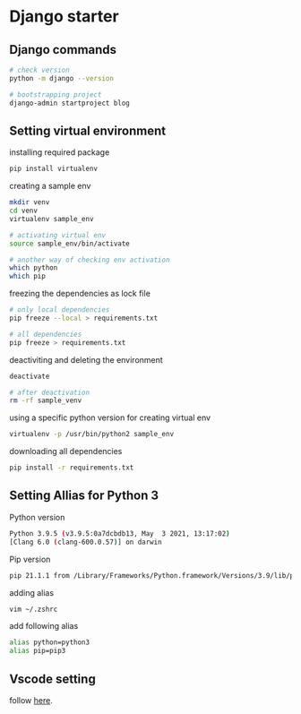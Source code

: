 # Django starter

## Django commands

```bash
# check version
python -m django --version

# bootstrapping project
django-admin startproject blog
```

## Setting virtual environment

installing required package

```bash
pip install virtualenv
```

creating a sample env

```bash
mkdir venv
cd venv
virtualenv sample_env

# activating virtual env
source sample_env/bin/activate

# another way of checking env activation
which python
which pip
```

freezing the dependencies as lock file

```bash
# only local dependencies
pip freeze --local > requirements.txt

# all dependencies
pip freeze > requirements.txt
```

deactiviting and deleting the environment

```bash
deactivate

# after deactivation
rm -rf sample_venv
```

using a specific python version for creating virtual env

```bash
virtualenv -p /usr/bin/python2 sample_env
```

downloading all dependencies

```bash
pip install -r requirements.txt
```

## Setting Allias for Python 3

Python version

```bash
Python 3.9.5 (v3.9.5:0a7dcbdb13, May  3 2021, 13:17:02)
[Clang 6.0 (clang-600.0.57)] on darwin
```

Pip version

```bash
pip 21.1.1 from /Library/Frameworks/Python.framework/Versions/3.9/lib/python3.9/site-packages/pip (python 3.9)
```

adding alias

```bash
vim ~/.zshrc
```

add following alias

```bash
alias python=python3
alias pip=pip3
```

## Vscode setting

follow [here](https://code.visualstudio.com/docs/languages/python).
